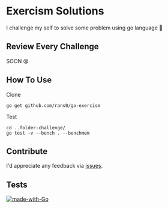 # Exercism Solutions

I challenge my self to solve some problem using go language 💪 

## Review Every Challenge
SOON :sleepy:

## How To Use

Clone
```
go get github.com/rans0/go-exercism
```
Test
```
cd ..folder-challenge/
go test -v --bench . --benchmem
```

## Contribute

I'd appreciate any feedback via [issues](https://github.com/rans0/go-exercism/issues/new).

## Tests

[![made-with-Go](https://img.shields.io/badge/Made%20with-Go-1f425f.svg)](http://golang.org)
